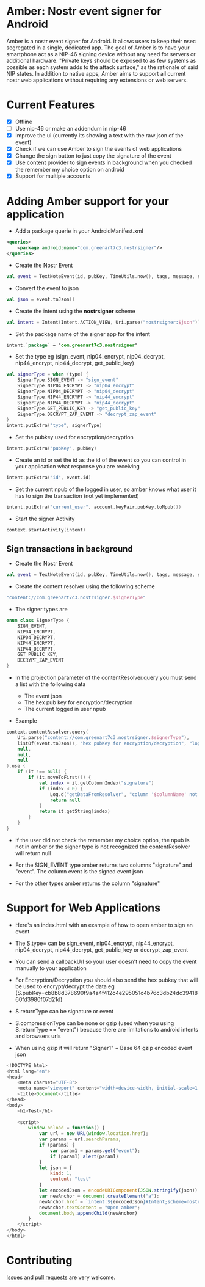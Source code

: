 # Amber: Nostr event signer for Android

Amber is a nostr event signer for Android. It allows users to keep their nsec segregated in a single, dedicated app. The goal of Amber is to have your smartphone act as a NIP-46 signing device without any need for servers or additional hardware. "Private keys should be exposed to as few systems as possible as each system adds to the attack surface," as the rationale of said NIP states. In addition to native apps, Amber aims to support all current nostr web applications without requiring any extensions or web servers.

# Current Features

- [x] Offline
- [ ] Use nip-46 or make an addendum in nip-46
- [x] Improve the ui (currently its showing a text with the raw json of the event)
- [x] Check if we can use Amber to sign the events of web applications
- [x] Change the sign button to just copy the signature of the event
- [x] Use content provider to sign events in background when you checked the remember my choice option on android
- [x] Support for multiple accounts

# Adding Amber support for your application

* Add a package querie in your AndroidManifest.xml

```xml
<queries>
    <package android:name="com.greenart7c3.nostrsigner"/>
</queries>
```

* Create the Nostr Event

```kotlin
val event = TextNoteEvent(id, pubKey, TimeUtils.now(), tags, message, signature = "")
```

* Convert the event to json

```kotlin
val json = event.toJson()
```

* Create the intent using the **nostrsigner** scheme

```kotlin
val intent = Intent(Intent.ACTION_VIEW, Uri.parse("nostrsigner:$json"))
```

* Set the package name of the signer app for the intent

```kotlin
intent.`package` = "com.greenart7c3.nostrsigner"
```

* Set the type eg (sign_event, nip04_encrypt, nip04_decrypt, nip44_encrypt, nip44_decrypt, get_public_key)

```kotlin
val signerType = when (type) {
    SignerType.SIGN_EVENT -> "sign_event"
    SignerType.NIP04_ENCRYPT -> "nip04_encrypt"
    SignerType.NIP04_DECRYPT -> "nip04_decrypt"
    SignerType.NIP44_ENCRYPT -> "nip44_encrypt"
    SignerType.NIP44_DECRYPT -> "nip44_decrypt"
    SignerType.GET_PUBLIC_KEY -> "get_public_key"
    SignerType.DECRYPT_ZAP_EVENT -> "decrypt_zap_event"
}
intent.putExtra("type", signerType)
```

* Set the pubkey used for encryption/decryption

```kotlin
intent.putExtra("pubKey", pubKey)
```

* Create an id or set the id as the id of the event so you can control in your application what response you are receiving

```kotlin
intent.putExtra("id", event.id)
```

* Set the current npub of the logged in user, so amber knows what user it has to sign the transaction (not yet implemented)

```kotlin
intent.putExtra("current_user", account.keyPair.pubKey.toNpub())
```

* Start the signer Activity

```kotlin
context.startActivity(intent)
```

## Sign transactions in background

* Create the Nostr Event

```kotlin
val event = TextNoteEvent(id, pubKey, TimeUtils.now(), tags, message, signature = "")
```

* Create the content resolver using the following scheme

```kotlin
"content://com.greenart7c3.nostrsigner.$signerType"
```

* The signer types are

```kotlin
enum class SignerType {
    SIGN_EVENT,
    NIP04_ENCRYPT,
    NIP04_DECRYPT,
    NIP44_ENCRYPT,
    NIP44_DECRYPT,
    GET_PUBLIC_KEY,
    DECRYPT_ZAP_EVENT
}
```

* In the projection parameter of the contentResolver.query you must send a list with the following data
    * The event json
    * The hex pub key for encryption/decryption
    * The current logged in user npub

* Example

```kotlin
context.contentResolver.query(
    Uri.parse("content://com.greenart7c3.nostrsigner.$signerType"),
    listOf(event.toJson(), "hex pubKey for encryption/decryption", "logged in user npub"),
    null,
    null,
    null
).use {
    if (it !== null) {
        if (it.moveToFirst()) {
            val index = it.getColumnIndex("signature")
            if (index < 0) {
                Log.d("getDataFromResolver", "column '$columnName' not found")
                return null
            }
            return it.getString(index)
        }
    }
}
```

* If the user did not check the remember my choice option, the npub is not in amber or the signer type is not recognized the contentResolver will return null

* For the SIGN_EVENT type amber returns two columns "signature" and "event". The column event is the signed event json

* For the other types amber returns the column "signature"

# Support for Web Applications

* Here's an index.html with an example of how to open amber to sign an event

* The S.type= can be sign_event, nip04_encrypt, nip44_encrypt, nip04_decrypt, nip44_decrypt, get_public_key or decrypt_zap_event

* You can send a callbackUrl so your user doesn't need to copy the event manually to your application

* For Encryption/Decryption you should also send the hex pubkey that will be used to encrypt/decrypt the data eg (S.pubKey=cb8b8d378690f9a4a4f412c4e295051c4b76c3db24dc3941860fd3980f07d21d)

* S.returnType can be signature or event

* S.compressionType can be none or gzip (used when you using S.returnType == "event") because there are limitations to android intents and browsers urls

* When using gzip it will return "Signer1" + Base 64 gzip encoded event json

```js
<!DOCTYPE html>
<html lang="en">
<head>
    <meta charset="UTF-8">
    <meta name="viewport" content="width=device-width, initial-scale=1.0">
    <title>Document</title>
</head>
<body>
    <h1>Test</h1>
       
    <script>
        window.onload = function() {
            var url = new URL(window.location.href);
            var params = url.searchParams;
            if (params) {
                var param1 = params.get("event");
                if (param1) alert(param1)
            }
            let json = {
                kind: 1,
                content: "test"
            }
            let encodedJson = encodeURIComponent(JSON.stringify(json))
            var newAnchor = document.createElement("a");
            newAnchor.href = `intent:${encodedJson}#Intent;scheme=nostrsigner;S.compressionType=none;S.returnType=signature;S.type=sign_event;S.callbackUrl=https://example.com/?event=;end`;
            newAnchor.textContent = "Open amber";
            document.body.appendChild(newAnchor)
        }
    </script>
</body>
</html>
```

# Contributing

[Issues](https://github.com/greenart7c3/Amber/issues) and [pull requests](https://github.com/greenart7c3/Amber/pulls) are very welcome.
